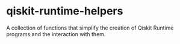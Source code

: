 # qiskit-runtime-helpers

A collection of functions that simplify the creation of Qiskit Runtime programs and the interaction with them.